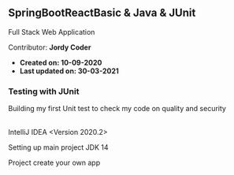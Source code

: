 ## SpringBootReactBasic & Java & JUnit


Full Stack Web Application

<Color>Contributor:
<b>Jordy Coder<br>
- Created on: 10-09-2020<br>
- Last updated on: 30-03-2021
</b>


### Testing with JUnit
Building my first Unit test to check my code on quality and security

<br/>IntelliJ IDEA <Version 2020.2>

Setting up main project JDK 14


Project create your own app


